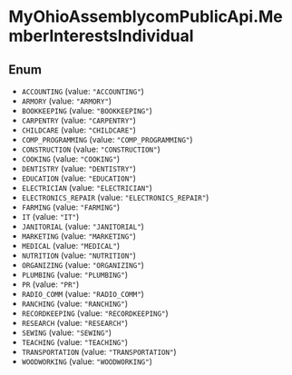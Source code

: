 # MyOhioAssemblycomPublicApi.MemberInterestsIndividual

## Enum

* `ACCOUNTING` (value: `"ACCOUNTING"`)
* `ARMORY` (value: `"ARMORY"`)
* `BOOKKEEPING` (value: `"BOOKKEEPING"`)
* `CARPENTRY` (value: `"CARPENTRY"`)
* `CHILDCARE` (value: `"CHILDCARE"`)
* `COMP_PROGRAMMING` (value: `"COMP_PROGRAMMING"`)
* `CONSTRUCTION` (value: `"CONSTRUCTION"`)
* `COOKING` (value: `"COOKING"`)
* `DENTISTRY` (value: `"DENTISTRY"`)
* `EDUCATION` (value: `"EDUCATION"`)
* `ELECTRICIAN` (value: `"ELECTRICIAN"`)
* `ELECTRONICS_REPAIR` (value: `"ELECTRONICS_REPAIR"`)
* `FARMING` (value: `"FARMING"`)
* `IT` (value: `"IT"`)
* `JANITORIAL` (value: `"JANITORIAL"`)
* `MARKETING` (value: `"MARKETING"`)
* `MEDICAL` (value: `"MEDICAL"`)
* `NUTRITION` (value: `"NUTRITION"`)
* `ORGANIZING` (value: `"ORGANIZING"`)
* `PLUMBING` (value: `"PLUMBING"`)
* `PR` (value: `"PR"`)
* `RADIO_COMM` (value: `"RADIO_COMM"`)
* `RANCHING` (value: `"RANCHING"`)
* `RECORDKEEPING` (value: `"RECORDKEEPING"`)
* `RESEARCH` (value: `"RESEARCH"`)
* `SEWING` (value: `"SEWING"`)
* `TEACHING` (value: `"TEACHING"`)
* `TRANSPORTATION` (value: `"TRANSPORTATION"`)
* `WOODWORKING` (value: `"WOODWORKING"`)
